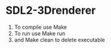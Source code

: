 # SDL2-3Drenderer

1. To compile use Make
2. To run use Make run
3. and Make clean to delete executable
